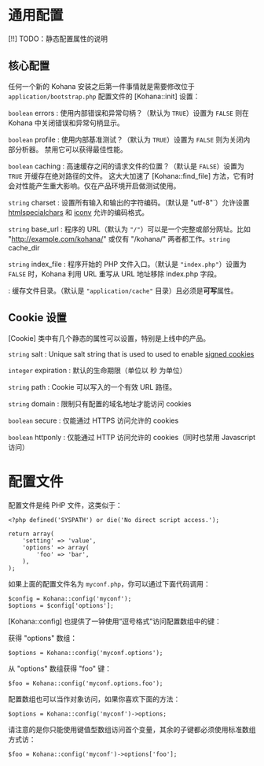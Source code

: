 # 通用配置

[!!] TODO：静态配置属性的说明

## 核心配置

任何一个新的 Kohana 安装之后第一件事情就是需要修改位于 `application/bootstrap.php` 配置文件的 [Kohana::init] 设置：

`boolean` errors
:   使用内部错误和异常句柄？（默认为 `TRUE`）设置为 `FALSE` 则在 Kohana 中关闭错误和异常句柄显示。

`boolean` profile
:   使用内部基准测试？（默认为 `TRUE`）设置为 `FALSE` 则为关闭内部分析器。
    禁用它可以获得最佳性能。

`boolean` caching
:   高速缓存之间的请求文件的位置？（默认是 `FALSE`）设置为 `TRUE` 开缓存在绝对路径的文件。
	这大大加速了 [Kohana::find_file] 方法，它有时会对性能产生重大影响。仅在产品环境开启做测试使用。

`string` charset
:   设置所有输入和输出的字符编码。（默认是 "utf-8"`）允许设置 [htmlspecialchars](http://php.net/htmlspecialchars) 和 [iconv](http://php.net/iconv) 允许的编码格式。

`string` base_url
:   程序的 URL（默认为 `"/"`）可以是一个完整或部分网址。比如 "http://example.com/kohana/" 或仅有 "/kohana/" 两者都工作。`string` cache_dir

`string` index_file
:   程序开始的 PHP 文件入口。（默认是 `"index.php"`）设置为 `FALSE` 时，Kohana 利用 URL 重写从 URL 地址移除 index.php 字段。

:   缓存文件目录。（默认是 `"application/cache"` 目录）且必须是**可写**属性。

## Cookie 设置

[Cookie] 类中有几个静态的属性可以设置，特别是上线中的产品。

`string` salt
:   Unique salt string that is used to used to enable [signed cookies](security.cookies)

`integer` expiration
:   默认的生命期限（单位以 秒 为单位）

`string` path
:   Cookie 可以写入的一个有效 URL 路径。

`string` domain
:   限制只有配置的域名地址才能访问 cookies

`boolean` secure
:   仅能通过 HTTPS 访问允许的 cookies

`boolean` httponly
:   仅能通过 HTTP 访问允许的 cookies（同时也禁用 Javascript 访问）

# 配置文件

配置文件是纯 PHP 文件，这类似于：

    <?php defined('SYSPATH') or die('No direct script access.');

    return array(
        'setting' => 'value',
        'options' => array(
            'foo' => 'bar',
        ),
    );

如果上面的配置文件名为 `myconf.php`，你可以通过下面代码调用：

    $config = Kohana::config('myconf');
    $options = $config['options'];

[Kohana::config] 也提供了一钟使用“逗号格式”访问配置数组中的键：

获得 "options" 数组：

    $options = Kohana::config('myconf.options');

从 "options" 数组获得 "foo" 键：

    $foo = Kohana::config('myconf.options.foo');

配置数组也可以当作对象访问，如果你喜欢下面的方法：

    $options = Kohana::config('myconf')->options;

请注意的是你只能使用键值型数组访问首个变量，其余的子键都必须使用标准数组方式访：

    $foo = Kohana::config('myconf')->options['foo'];
